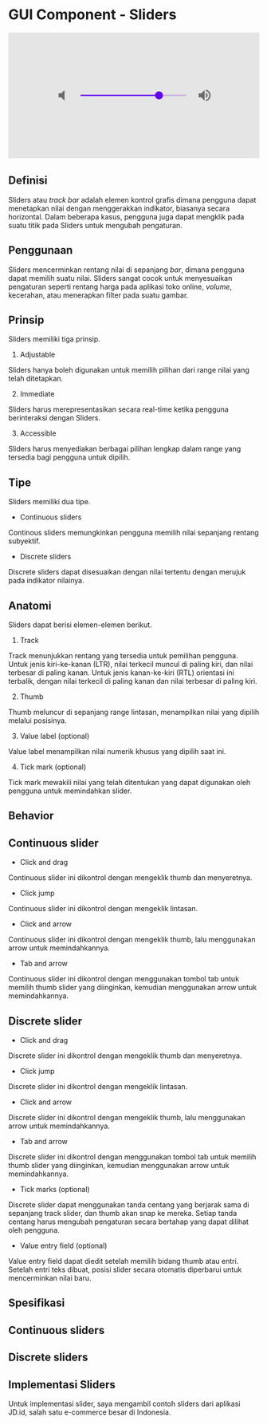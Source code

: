 # GUI Component - Sliders

![Sliders](https://github.com/zakigeyan/GUI-Component-Sliders/blob/master/sliders.png?raw=true)

## Definisi

Sliders atau *track bar* adalah elemen kontrol grafis dimana pengguna dapat menetapkan nilai dengan menggerakkan indikator, biasanya secara horizontal. Dalam beberapa kasus, pengguna juga dapat mengklik pada suatu titik pada Sliders untuk mengubah pengaturan.

## Penggunaan

Sliders mencerminkan rentang nilai di sepanjang *bar*, dimana pengguna dapat memilih suatu nilai. Sliders sangat cocok untuk menyesuaikan pengaturan seperti rentang harga pada aplikasi toko online, *volume*, kecerahan, atau menerapkan filter pada suatu gambar.

## Prinsip

Sliders memiliki tiga prinsip.

1. Adjustable

Sliders hanya boleh digunakan untuk memilih pilihan dari range  nilai yang telah ditetapkan.

2. Immediate

Sliders harus merepresentasikan secara real-time ketika pengguna berinteraksi dengan Sliders.

3. Accessible

Sliders harus menyediakan berbagai pilihan lengkap dalam range yang tersedia bagi pengguna untuk dipilih.

## Tipe

Sliders memiliki dua tipe.

- Continuous sliders

Continous sliders memungkinkan pengguna memilih nilai sepanjang rentang subyektif.

- Discrete sliders

Discrete sliders dapat disesuaikan dengan nilai tertentu dengan merujuk pada indikator nilainya.

## Anatomi

Sliders dapat berisi elemen-elemen berikut.

1. Track

Track menunjukkan rentang yang tersedia untuk pemilihan pengguna. Untuk jenis kiri-ke-kanan (LTR), nilai terkecil muncul di paling kiri, dan nilai terbesar di paling kanan. Untuk jenis kanan-ke-kiri (RTL) orientasi ini terbalik, dengan nilai terkecil di paling kanan dan nilai terbesar di paling kiri.

2. Thumb

Thumb meluncur di sepanjang range lintasan, menampilkan nilai yang dipilih melalui posisinya.

3. Value label (optional)

Value label menampilkan nilai numerik khusus yang dipilih saat ini.

4. Tick mark (optional)

Tick mark mewakili nilai yang telah ditentukan yang dapat digunakan oleh pengguna untuk memindahkan slider.

## Behavior

Continuous slider
-----------------

- Click and drag

Continuous slider ini dikontrol dengan mengeklik thumb dan menyeretnya.

- Click jump

Continuous slider ini dikontrol dengan mengeklik lintasan.

- Click and arrow

Continuous slider ini dikontrol dengan mengeklik thumb, lalu menggunakan arrow untuk memindahkannya.

- Tab and arrow

Continuous slider ini dikontrol dengan menggunakan tombol tab untuk memilih thumb slider yang diinginkan, kemudian menggunakan arrow untuk memindahkannya.

Discrete slider
---------------

- Click and drag

Discrete slider ini dikontrol dengan mengeklik thumb dan menyeretnya.

- Click jump

Discrete slider ini dikontrol dengan mengeklik lintasan.

- Click and arrow

Discrete slider ini dikontrol dengan mengeklik thumb, lalu menggunakan arrow untuk memindahkannya.

- Tab and arrow

Discrete slider ini dikontrol dengan menggunakan tombol tab untuk memilih thumb slider yang diinginkan, kemudian menggunakan arrow untuk memindahkannya.

- Tick marks (optional)

Discrete slider dapat menggunakan tanda centang yang berjarak sama di sepanjang track slider, dan thumb akan snap ke mereka. Setiap tanda centang harus mengubah pengaturan secara bertahap yang dapat dilihat oleh pengguna.

- Value entry field (optional)

Value entry field dapat diedit setelah memilih bidang thumb atau entri. Setelah entri teks dibuat, posisi slider secara otomatis diperbarui untuk mencerminkan nilai baru.

## Spesifikasi

Continuous sliders
------------------

Discrete sliders
----------------

## Implementasi Sliders

Untuk implementasi slider, saya mengambil contoh sliders dari aplikasi JD.id, salah satu e-commerce besar di Indonesia.
